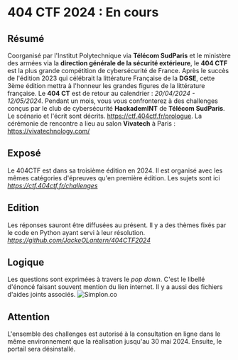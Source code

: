 # __404 CTF__ 2024 : En cours

## __Résumé__
Coorganisé par l'Institut Polytechnique via __Télécom SudParis__ et le ministère des armées via la __direction générale de la sécurité extérieure__, le __404 CTF__ est la plus grande compétition de cybersécurité de France. Après le succès de l'édition 2023 qui célébrait la littérature Française de la __DGSE__, cette 3ème édition mettra à l'honneur les grandes figures de la littérature française. Le __404 CT__ est de retour au calendrier : *20/04/2024 - 12/05/2024*. Pendant un mois, vous vous confronterez à des challenges conçus par le club de cybersécurité __HackademINT__ de __Télécom SudParis__. Le scénario et l'écrit sont décrits. https://ctf.404ctf.fr/prologue. La cérémonie de rencontre a lieu au salon __Vivatech__ à Paris : https://vivatechnology.com/

## __Exposé__
Le 404CTF est dans sa troisième édition en 2024. Il est organisé avec les mêmes catégories d'épreuves qu'en première édition. Les sujets sont ici *https://ctf.404ctf.fr/challenges*  

## __Edition__
Les réponses sauront être diffusées au présent. Il y a des thèmes fixés par le code en Python ayant servi à leur résolution. *https://github.com/JackeOLantern/404CTF2024* 

## __Logique__
Les questions sont exprimées à travers le *pop down*. C'est le libellé d'énoncé faisant souvent mention du lien internet. Il y a aussi des fichiers d'aides joints associés.
![Simplon.co](https://www.404ctf.fr/assets/2024/logos/logo.png)

## __Attention__
L'ensemble des challenges est autorisé à la consultation en ligne dans le même environnement que la réalisation jusqu'au 30 mai 2024. Ensuite, le portail sera désinstallé.
